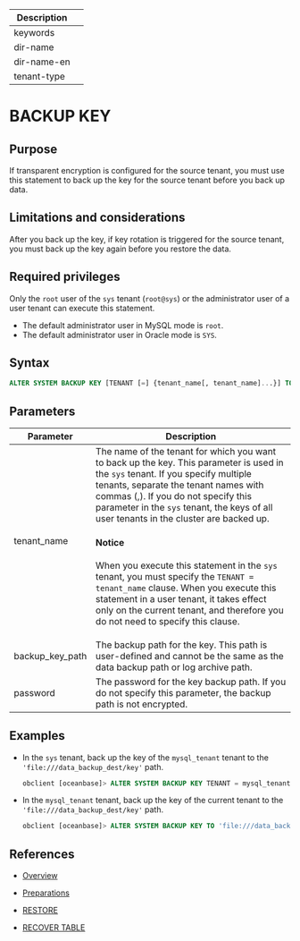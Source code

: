| Description   |                 |
|---------------|-----------------|
| keywords      |                 |
| dir-name      |                 |
| dir-name-en   |                 |
| tenant-type   |                 |

# BACKUP KEY

## Purpose

If transparent encryption is configured for the source tenant, you must use this statement to back up the key for the source tenant before you back up data.

## Limitations and considerations

After you back up the key, if key rotation is triggered for the source tenant, you must back up the key again before you restore the data.

## Required privileges

Only the `root` user of the `sys` tenant (`root@sys`) or the administrator user of a user tenant can execute this statement. 

* The default administrator user in MySQL mode is `root`.
* The default administrator user in Oracle mode is `SYS`.

## Syntax

```sql
ALTER SYSTEM BACKUP KEY [TENANT [=] {tenant_name[, tenant_name]...}] TO 'backup_key_path' [ENCRYPTED BY 'password'];
```

## Parameters

| Parameter | Description |
|-----------------------|--------------------------------------------------------------------------------------------------------------------------------------------|
| tenant_name | The name of the tenant for which you want to back up the key. This parameter is used in the `sys` tenant. If you specify multiple tenants, separate the tenant names with commas (,). If you do not specify this parameter in the `sys` tenant, the keys of all user tenants in the cluster are backed up. <main id="notice" type='notice'> <h4>Notice</h4><p>When you execute this statement in the `sys` tenant, you must specify the <code>TENANT = tenant_name</code> clause. When you execute this statement in a user tenant, it takes effect only on the current tenant, and therefore you do not need to specify this clause. </p></main> |
| backup_key_path | The backup path for the key. This path is user-defined and cannot be the same as the data backup path or log archive path.  |
| password | The password for the key backup path. If you do not specify this parameter, the backup path is not encrypted.  |

## Examples


* In the `sys` tenant, back up the key of the `mysql_tenant` tenant to the `'file:///data_backup_dest/key'` path.

   ```sql
   obclient [oceanbase]> ALTER SYSTEM BACKUP KEY TENANT = mysql_tenant TO 'file:///data_backup_dest/key' ENCRYPTED BY '******';
   ```

* In the `mysql_tenant` tenant, back up the key of the current tenant to the `'file:///data_backup_dest/key'` path.

   ```sql
   obclient [oceanbase]> ALTER SYSTEM BACKUP KEY TO 'file:///data_backup_dest/key';
   ```

## References

* [Overview](../../../../../600.manage/500.security-and-permissions/500.data-storage-encryption/100.datastore-encryption-overview.md)

* [Preparations](../../../../../600.manage/600.backup-and-recovery/400.data-backup/100.preparation-before-data-backup.md)

* [RESTORE](3300.restore.md)

* [RECOVER TABLE](3400.recover-table.md)
